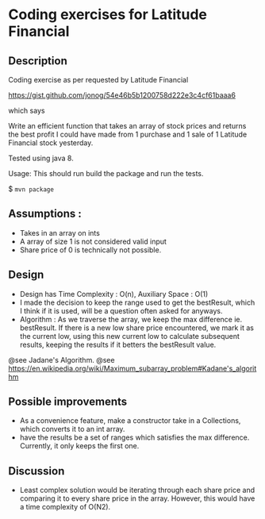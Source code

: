 # Coding exercises for Latitude Financial
## Description
Coding exercise as per requested by Latitude Financial

https://gist.github.com/jonog/54e46b5b1200758d222e3c4cf61baaa6

which says

Write an efficient function that takes an array of stock prices and returns the best profit I could have made from 1 purchase and 1 sale of 1 Latitude Financial stock yesterday.


Tested using java 8.

Usage: This should run build the package and run the tests.

$ `mvn package`

## Assumptions :
* Takes in an array on ints
* A array of size 1 is not considered valid input
* Share price of 0 is technically not possible.

## Design
* Design has Time Complexity : O(n), Auxiliary Space : O(1)
* I made the decision to keep the range used to get the bestResult,
which I think if it is used, will be a question often asked for anyways.
* Algorithm :
As we traverse the array, we keep the max difference ie. bestResult.
If there is a new low share price encountered, we mark it as the current low,
using this new current low to calculate subsequent results, keeping the
results if it betters the bestResult value.

@see Jadane's Algorithm.
@see https://en.wikipedia.org/wiki/Maximum_subarray_problem#Kadane's_algorithm


## Possible improvements
* As a convenience feature, make a constructor take in a Collections, which
  converts it to an int array.
* have the results be a set of ranges which satisfies the max difference. Currently, it only keeps the
  first one.

## Discussion
* Least complex solution would be iterating through each share price and comparing
it to every share price in the array. However, this would have a time complexity of O(N2).
